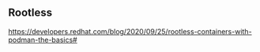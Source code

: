 

## Rootless

https://developers.redhat.com/blog/2020/09/25/rootless-containers-with-podman-the-basics#
